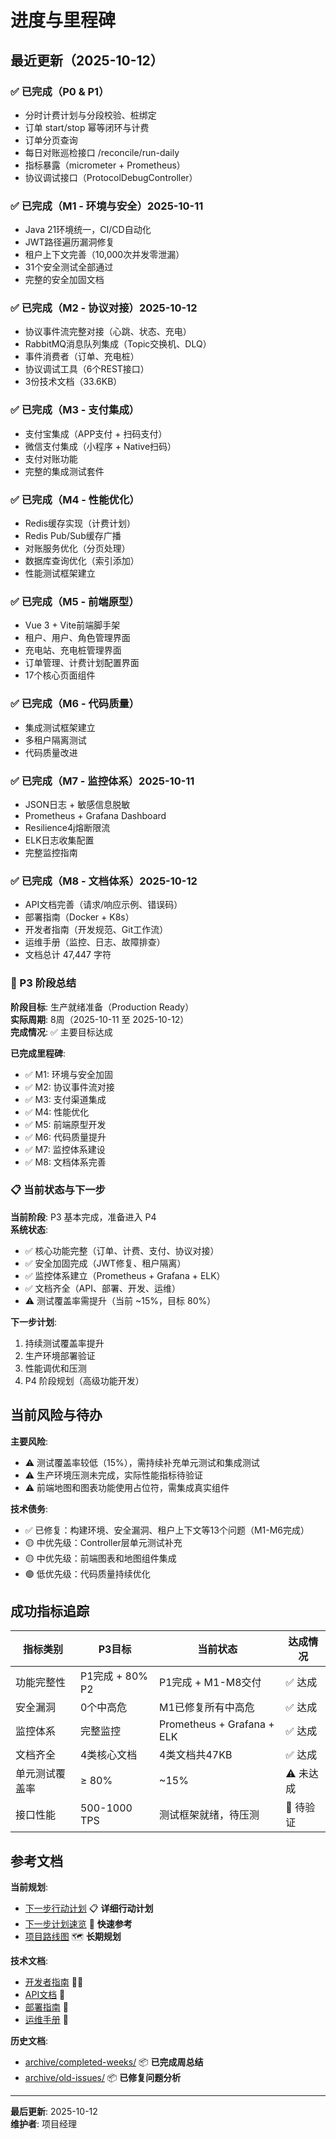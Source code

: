 # 进度与里程碑

## 最近更新（2025-10-12）

### ✅ 已完成（P0 & P1）
- 分时计费计划与分段校验、桩绑定
- 订单 start/stop 幂等闭环与计费
- 订单分页查询
- 每日对账巡检接口 /reconcile/run-daily
- 指标暴露（micrometer + Prometheus）
- 协议调试接口（ProtocolDebugController）

### ✅ 已完成（M1 - 环境与安全）2025-10-11
- Java 21环境统一，CI/CD自动化
- JWT路径遍历漏洞修复
- 租户上下文完善（10,000次并发零泄漏）
- 31个安全测试全部通过
- 完整的安全加固文档

### ✅ 已完成（M2 - 协议对接）2025-10-12
- 协议事件流完整对接（心跳、状态、充电）
- RabbitMQ消息队列集成（Topic交换机、DLQ）
- 事件消费者（订单、充电桩）
- 协议调试工具（6个REST接口）
- 3份技术文档（33.6KB）

### ✅ 已完成（M3 - 支付集成）
- 支付宝集成（APP支付 + 扫码支付）
- 微信支付集成（小程序 + Native扫码）
- 支付对账功能
- 完整的集成测试套件

### ✅ 已完成（M4 - 性能优化）
- Redis缓存实现（计费计划）
- Redis Pub/Sub缓存广播
- 对账服务优化（分页处理）
- 数据库查询优化（索引添加）
- 性能测试框架建立

### ✅ 已完成（M5 - 前端原型）
- Vue 3 + Vite前端脚手架
- 租户、用户、角色管理界面
- 充电站、充电桩管理界面
- 订单管理、计费计划配置界面
- 17个核心页面组件

### ✅ 已完成（M6 - 代码质量）
- 集成测试框架建立
- 多租户隔离测试
- 代码质量改进

### ✅ 已完成（M7 - 监控体系）2025-10-11
- JSON日志 + 敏感信息脱敏
- Prometheus + Grafana Dashboard
- Resilience4j熔断限流
- ELK日志收集配置
- 完整监控指南

### ✅ 已完成（M8 - 文档体系）2025-10-12
- API文档完善（请求/响应示例、错误码）
- 部署指南（Docker + K8s）
- 开发者指南（开发规范、Git工作流）
- 运维手册（监控、日志、故障排查）
- 文档总计 47,447 字符

### 🎯 P3 阶段总结
**阶段目标**: 生产就绪准备（Production Ready）  
**实际周期**: 8周（2025-10-11 至 2025-10-12）  
**完成情况**: ✅ 主要目标达成

**已完成里程碑**:
- ✅ M1: 环境与安全加固
- ✅ M2: 协议事件流对接
- ✅ M3: 支付渠道集成
- ✅ M4: 性能优化
- ✅ M5: 前端原型开发
- ✅ M6: 代码质量提升
- ✅ M7: 监控体系建设
- ✅ M8: 文档体系完善

### 📋 当前状态与下一步
**当前阶段**: P3 基本完成，准备进入 P4  
**系统状态**: 
- ✅ 核心功能完整（订单、计费、支付、协议对接）
- ✅ 安全加固完成（JWT修复、租户隔离）
- ✅ 监控体系建立（Prometheus + Grafana + ELK）
- ✅ 文档齐全（API、部署、开发、运维）
- ⚠️ 测试覆盖率需提升（当前 ~15%，目标 80%）

**下一步计划**:
1. 持续测试覆盖率提升
2. 生产环境部署验证
3. 性能调优和压测
4. P4 阶段规划（高级功能开发）

## 当前风险与待办
**主要风险**:
- ⚠️ 测试覆盖率较低（15%），需持续补充单元测试和集成测试
- ⚠️ 生产环境压测未完成，实际性能指标待验证
- ⚠️ 前端地图和图表功能使用占位符，需集成真实组件

**技术债务**:
- ✅ 已修复：构建环境、安全漏洞、租户上下文等13个问题（M1-M6完成）
- 🟡 中优先级：Controller层单元测试补充
- 🟡 中优先级：前端图表和地图组件集成
- 🟢 低优先级：代码质量持续优化

## 成功指标追踪
| 指标类别 | P3目标 | 当前状态 | 达成情况 |
|---------|--------|---------|---------|
| 功能完整性 | P1完成 + 80% P2 | P1完成 + M1-M8交付 | ✅ 达成 |
| 安全漏洞 | 0个中高危 | M1已修复所有中高危 | ✅ 达成 |
| 监控体系 | 完整监控 | Prometheus + Grafana + ELK | ✅ 达成 |
| 文档齐全 | 4类核心文档 | 4类文档共47KB | ✅ 达成 |
| 单元测试覆盖率 | ≥ 80% | ~15% | ⚠️ 未达成 |
| 接口性能 | 500-1000 TPS | 测试框架就绪，待压测 | 🎯 待验证 |

## 参考文档
**当前规划**:
- [下一步行动计划](./下一步行动计划.md) 📋 **详细行动计划**
- [下一步计划速览](./下一步计划速览.md) 📄 **快速参考**
- [项目路线图](./ROADMAP.md) 🗺️ **长期规划**

**技术文档**:
- [开发者指南](./DEVELOPER-GUIDE.md) 👨‍💻
- [API文档](./API-DOCUMENTATION.md) 📡
- [部署指南](./DEPLOYMENT-GUIDE.md) 🚀
- [运维手册](./OPERATIONS-MANUAL.md) 🔧

**历史文档**:
- [archive/completed-weeks/](./archive/completed-weeks/) 📦 **已完成周总结**
- [archive/old-issues/](./archive/old-issues/) 📦 **已修复问题分析**

---

**最后更新**: 2025-10-12  
**维护者**: 项目经理
